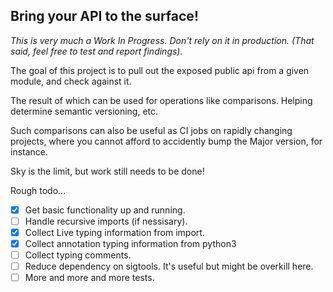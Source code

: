 
## Bring your API to the surface!

_This is very much a Work In Progress. Don't rely on it in production. (That said, feel free to test and report findings)._

The goal of this project is to pull out the exposed public api from a given module, and check against it.

The result of which can be used for operations like comparisons. Helping determine semantic versioning, etc.

Such comparisons can also be useful as CI jobs on rapidly changing projects, where you cannot afford to accidently bump the Major version, for instance.

Sky is the limit, but work still needs to be done!

Rough todo...
- [x] Get basic functionality up and running.
- [ ] Handle recursive imports (if nessisary).
- [x] Collect Live typing information from import.
- [x] Collect annotation typing information from python3
- [ ] Collect typing comments.
- [ ] Reduce dependency on sigtools. It's useful but might be overkill here.
- [ ] More and more and more tests.
